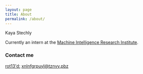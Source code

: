 ```yaml
---
layout: page
title: About
permalink: /about/
---
```


Kaya Stechly

Currently an intern at the [Machine Intelligence Research Institute](http://www.intelligence.org).

### Contact me

[rot13'd:](http://www.rot13.com/)
xnlnfgrpuyl@tznvy.pbz
